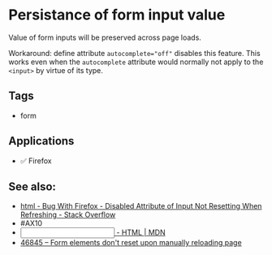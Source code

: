 # Persistance of form input value

Value of form inputs will be preserved across page loads.

Workaround: define attribute `autocomplete="off"` disables this feature. This works even when the `autocomplete` attribute would normally not apply to the `<input>` by virtue of its type.

## Tags

- form

## Applications

- ✅ Firefox

## See also:

- [html - Bug With Firefox - Disabled Attribute of Input Not Resetting When Refreshing - Stack Overflow](http://stackoverflow.com/questions/5985839/bug-with-firefox-disabled-attribute-of-input-not-resetting-when-refreshing)
- #AX10
- [<input> - HTML | MDN](https://developer.mozilla.org/en-US/docs/Web/HTML/Element/input#attr-autocomplete)
- [46845 – Form elements don't reset upon manually reloading page](https://bugzilla.mozilla.org/show_bug.cgi?id=46845#c186)